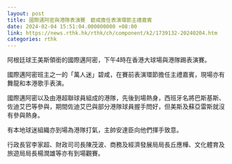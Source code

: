 ```yaml
---
layout: post
title: 國際邁阿密與港隊表演賽　碧咸擔任表演環節主禮嘉賓
date: 2024-02-04 15:51:04.000000000 +08:00
link: https://news.rthk.hk/rthk/ch/component/k2/1739132-20240204.htm
categories: rthk
---
```


阿根廷球王美斯領銜的國際邁阿密，下午4時在香港大球場與港隊踢表演賽。

國際邁阿密班主之一的「萬人迷」碧咸，在賽前表演環節擔任主禮嘉賓，現場亦有舞龍和本港歌手表演。

國際邁阿密以及由港超聯球員組成的港隊，先後到場熱身，西班牙名將巴斯基斯、佐迪艾巴等參與，期間佐迪艾巴與部分港隊球員握手問好，但美斯及蘇亞雷斯就沒有參與熱身。

有本地球迷組織亦到場為港隊打氣，主帥安達臣向他們揮手致意。

行政長官李家超、財政司司長陳茂波、商務及經濟發展局局長丘應樺、文化體育及旅遊局局長楊潤雄等亦有到場觀賽。

